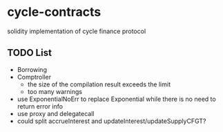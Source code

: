 # cycle-contracts

solidity implementation of cycle finance protocol

## TODO List

- Borrowing
- Comptroller
  - the size of the compilation result exceeds the limit
  - too many warnings
- use ExponentialNoErr to replace Exponential while there is no need to return error info
- use proxy and delegatecall
- could split accrueInterest and updateInterest/updateSupplyCFGT?